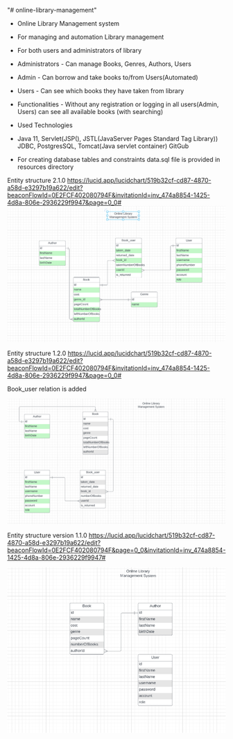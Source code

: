 "# online-library-management"

- Online Library Management system


- For managing and automation Library management

- For both users and administrators of library

- Administrators - Can manage Books, Genres, Authors, Users

- Admin - Can borrow and take books to/from Users(Automated)

- Users - Can see which books they have taken from library

- Functionalities - Without any registration or logging in all users(Admin, Users)
  can see all available books (with searching)


- Used Technologies

- Java 11, Servlet(JSP(), JSTL(JavaServer Pages Standard Tag Library)) JDBC, PostgresSQL, Tomcat(Java servlet container) GitGub

- For creating database tables and constraints data.sql file is provided in resources directory

Entity structure 2.1.0
https://lucid.app/lucidchart/519b32cf-cd87-4870-a58d-e3297b19a622/edit?beaconFlowId=0E2FCF402080794F&invitationId=inv_474a8854-1425-4d8a-806e-2936229f9947&page=0_0#
![img_2.png](img_2.png)

Entity structure 1.2.0
https://lucid.app/lucidchart/519b32cf-cd87-4870-a58d-e3297b19a622/edit?beaconFlowId=0E2FCF402080794F&invitationId=inv_474a8854-1425-4d8a-806e-2936229f9947&page=0_0#

Book_user relation is added

![img_1.png](img_1.png)

Entity structure version 1.1.0
https://lucid.app/lucidchart/519b32cf-cd87-4870-a58d-e3297b19a622/edit?beaconFlowId=0E2FCF402080794F&page=0_0&invitationId=inv_474a8854-1425-4d8a-806e-2936229f9947#

![img.png](img.png) 